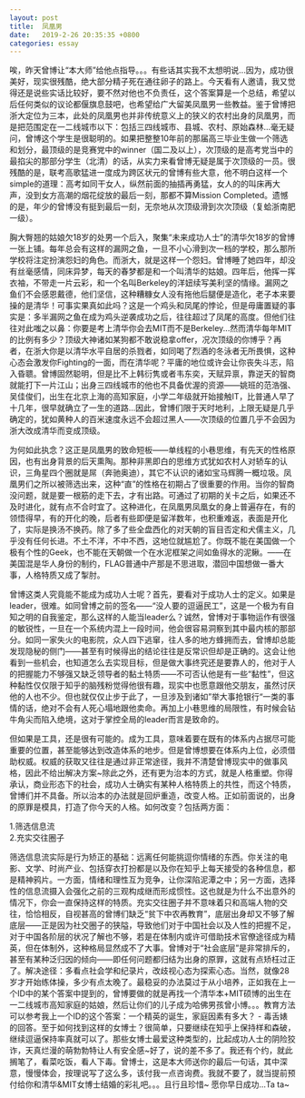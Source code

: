 ```yaml
---
layout: post
title:  凤凰男
date:   2019-2-26 20:35:35 +0800
categories: essay
---
```


唉，昨天曾博让“本大师”给他点指导。。。有些话其实我不太想明说...因为，成功很美好，现实很残酷，绝大部分精子死在通往卵子的路上。今天看有人邀请，我又觉得还是说些实话比较好，要不然对他也不负责任，这个答案算是一个总结，希望以后任何类似的议论都偃旗息鼓吧，也希望给广大留美凤凰男一些教益。鉴于曾博把浙大定位为三本，此处的凤凰男也并非传统意义上的狭义的农村出身的凤凰男，而是把范围定在一二线城市以下：包括三四线城市、县城、农村、原始森林...毫无疑问，曾博这个学生是很聪明的。如果把整整10年前的那届高三毕业生做一个筛选和划分，最顶级的是竞赛党中的winner（国二及以上），次顶级的是高考党当中的最掐尖的那部分学生（北清）的话，从实力来看曾博无疑是属于次顶级的一员。很残酷的是，联考高歌猛进一度成为跨区状元的曾博有些大意，他不明白这样一个simple的道理：高考如同干女人，纵然前面的抽插再勇猛，女人的的叫床再大声，没到女方高潮的烟花绽放的最后一刻，那都不算Mission Completed。遗憾的是，年少的曾博没有挺到最后一刻，无奈地从次顶级滑到次次顶级（复蛤浙南肥一级）。  

胸大臀翘的姑娘欠18岁的处男一个后入，聚集“未来成功人士”的清华欠18岁的曾博一张上铺。每年总会有这样的漏网之鱼，一旦不小心滑到次一档的学校，那么那所学校将注定扮演怨妇的角色。而浙大，就是这样一个怨妇。曾博睡了她四年，却没有丝毫感情，同床异梦，每天的春梦都是和一个叫清华的姑娘。四年后，他挥一挥衣袖，不带走一片云彩，和一个名叫Berkeley的洋妞续写美利坚的情缘。漏网之鱼们不会感恩戴德，他们坚信，这种糟糠女人没有拖他后腿便是造化，老子本来要操的是清华！可事实果真如此吗？这是一个鸡头和凤尾的悖论，但是毋庸置疑的事实是：多半漏网之鱼在成为鸡头逆袭成功之后，往往超过了凤尾的高度。但他们往往对此嗤之以鼻：你要是考上清华你会去MIT而不是Berkeley...然而清华每年MIT的比例有多少？顶级大神诸如某狗都不敢说稳拿offer，况次顶级的你博乎？再者，在浙大你是以清华水平自居的杀戮者，如同喝了烈酒的冬泳者无所畏惧，这种心态会激发你Fighting的一面，而在清华呢？平庸的地位或许会让你丧失斗志，陷入昏聩。曾博固然聪明，但是比不上韩衍隽或者韦东奕，天赋异禀，靠逆天的智商就能打下一片江山；出身三四线城市的他也不具备优渥的资源——姚班的范浩强、吴佳俊们，出生在北京上海的高知家庭，小学二年级就开始接触IT，比普通人早了十几年，很早就确立了一生的道路...因此，曾博们限于天时地利，上限无疑是几乎确定的，犹如黄种人的百米速度永远不会超过黑人——次顶级的位置几乎不会因为浙大改成清华而变成顶级。  

为何如此执念？这正是凤凰男的致命短板——单线程的小巷思维，有先天的性格原因，也有出身背景的后天熏陶。那种非黑即白的思维方式犹如农村人对轿车的认识，三角星四个圈就是屌（奔驰奥迪），其它不认识的诸如宝马辉腾一概垃圾。凤凰男们之所以被筛选出来，这种“直”的性格在初期占了很重要的作用。当你的智商没问题，就是要一根筋的走下去，才有出路。可通过了初期的关卡之后，如果还不及时进化，就有点不合时宜了。这种进化，在凤凰男凤凰女的身上普遍存在，有的领悟得早，有的开化的晚，后者有些即便是留洋数年，也积重难返，表面是开化了，实际是换汤不换药。除了多了些全盘西化的对天朝的盲目否定和犬儒主义，几乎没有任何长进。不土不洋，不中不西，这地位就尴尬了。你既不能在美国做一个极有个性的Geek，也不能在天朝做一个在水泥框架之间如鱼得水的泥鳅。——在美国混是华人身份的制约，FLAG普通中产那是不思进取，潜回中国想做一番大事，人格特质又成了掣肘。  

曾博这类人究竟能不能成为成功人士呢？首先，要看对于成功人士的定义。如果是leader，很难。如同曾博之前的签名——“没人要的逗逼民工”，这是一个极为有自知之明的自我鉴定，那么这样的人能当leader么？诚然，曾博对于事物运作有很强的敏锐性，一旦在一个系统内混上一段时间，他会很容易洞察到其中最内核的那部分。如同一家失火的电影院，众人四下逃窜，往人多的地方蜂拥而去，曾博却总能发现隐秘的侧门——甚至有时候得出的结论往往是反常识但却是正确的。这会让他看到一些机会，也知道怎么去实现目标，但是做大事终究还是要靠人的，他对于人的把握能力不够强又缺乏领导者的黏土特质——不可否认他是有一些“黏性”，但这种黏性仅仅限于知乎的脑残粉觉得他很有趣，现实中也愿意跟他交朋友，虽然讨厌他的人也不少。但也就仅仅止步于此了，一旦涉及到诸如”举大事抢银行“一类的事情的话，绝对不会有人死心塌地跟他卖命。再加上小巷思维的局限性，有时候会钻牛角尖而陷入绝境，这对于掌控全局的leader而言是致命的。  

但如果是工具，还是很有可能的。成为工具，意味着要在既有的体系内占据尽可能重要的位置，甚至能够达到改造体系的地步。但是曾博想要在体系内上位，必须借助权威。权威的获取又往往是通过非正常途径，我并不清楚曾博现实中的做事风格，因此不给出解决方案~除此之外，还有更为治本的方式，就是人格重塑。你得承认，商业形态下的社会，成功人士确实有某种人格特质上的共性，而这个特质，曾博们并不具备。所以治本的办法就是回炉重造，改变人格。正如前面说的，出身的原罪是模具，打造了你今天的人格。如何改变？包括两方面：  

1.筛选信息流  
2.充实交往圈子  

筛选信息流实际是行为矫正的基础：远离任何能挑逗你情绪的东西。你关注的电影、文学、时尚产业、包括穿衣打扮都是以及你在知乎上每天接受的各种信息，都是精神鸦片。一方面，情绪和理性互为竞争，让你深陷泥潭之中；另一方面，选择性的信息流摄入会强化之前的三观构成继而形成惯性。这也就是为什么不出意外的情况下，你会一直保持这样的特质。充实交往圈子并不意味着只和高端人物的交往，恰恰相反，自视甚高的曾博们缺乏“贫下中农再教育”，底层出身却又不够了解底层——正是因为社交圈子的狭隘，导致他们对于中国社会以及人性的把握不足，对于中国各阶层的状况了解也不够，若是在体制内或许可借助技术官僚途径成为精英，但在体制外，这种格局显然成不了大事。曾博对于“社会底层”是非常排斥的，甚至有某种泛归因的倾向——即任何问题都归结为出身的原罪，这就有点矫枉过正了。解决途径：多看点社会学和纪录片，改歧视心态为探索心态。当然，就像28岁才开始练体操，多少有点太晚了。最稳妥的办法莫过于从小培养，正如我在上一个ID中的某个答案中提到的，曾博要做的就是再找一个清华本+MIT硕博的出生在一二线城市高知家庭的姑娘，然后让你们的儿子成为哈佛男孩曾小博。。。教育方法可以参考我上一个ID的这个答案：一个精英的诞生，家庭因素有多大？ - 毒舌婊的回答。至于如何找到这样的女博士？很简单，只要继续在知乎上保持样和森破，继续逗逼保持率真就可以了。那些女博士最爱这种类型的，比起成功人士的阴险狡诈，天真烂漫的萌勃勃特让人有安全感~好了，说的差不多了。我还有个约，就此搁笔了，看菜吃饭，看人下毒。曾博士，这是本大师送你的最后一句话，其中深意，慢慢体会，按理说写了这么多，该付我一点咨询费。我就不要了，就当提前预付给你和清华&MIT女博士结婚的彩礼吧。。。且行且珍惜~ 愿你早日成功...Ta ta~


